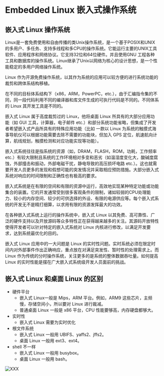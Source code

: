 # Embedded Linux 嵌入式操作系统

## 嵌入式 Linux 操作系统

Linux是一套免费使用和自由传播的类Unix操作系统，是一个基于POSIX和UNIX的多用户、多任务、支持多线程和多CPU的操作系统。它能运行主要的UNIX工具软件、应用程序和网络协议。它支持32位和64位硬件。并且使用GNU 工程各种工具和数据库的操作系统。Linux继承了Unix以网络为核心的设计思想，是一个性能稳定的多用户网络操作系统。

Linux 作为开源免费操作系统，以其作为系统的应用可以较方便的进行系统功能的裁剪和跨体系结构移植。

在不同的目标体系结构下（x86，ARM，PowerPC，etc.），由于汇编指令集的不同，同一段代码利用不同的编译器和库文件生成的可执行代码是不同的。不同体系的 Linux 其开发工具是不同的。

嵌入式 Linux 属于高度裁剪过的 Linux，他将桌面 Linux 所具有的大部分应用功能（如 GUI 工具，计算器，电子邮件 etc.）和部分系统功能省略，但集成了开发者希望嵌入式产品所具有的特殊应用功能（比如 一款以 Linux 为系统的触摸式海事导航仪可以根据功能需要去除不需要的功能块，但加入 GPS 定位，航速航向计算，航线规划，触摸检测和对应功能实现等功能）。

嵌入式系统往往是指系统的资源（如，DRAM，FLASH，ROM，功耗，工作频率 etc.）有较大限制且系统的工作环境相对多变和恶劣（如温湿度变化大，酸碱度腐蚀，外部撞击和振动，外部电磁干扰，静电导致的高压损坏电路 etc.）。这也就需要开发人员更多的发现和假想可能的突发情况并采取相应预防措施。大部分嵌入式系统对响应的时间限制和正确性也有极高的要求。

嵌入式系统是在有限的空间和有限的资源中运行，高效地实现某种特定功能或功能集合的装置。它的开发通常受到很多客观条件的限制，诸如较弱的CPU处理能力、较小的内存空间、较少的可供选择的外设、有限的电源供应等。每个嵌入式系统的开发无不是精打细算，以求用有限的资源发挥最大的功效。

在各种嵌入式系统上运行的操作系统中，嵌入式 Linux 以其免费、高可靠性、广泛的硬件支持以及开放源码等众多特性正在获得越来越多的关注。其源码开放特性使得开发者可以针对特定的嵌入式系统对 Linux 内核进行修改，以满足开发要求，达到系统最优化的目的。

嵌入式 Linux 应用中的一大问题是 Linux 的实时性问题。实时系统必须在限定时间内对外部事件作出正确响应，重点放在对满足突发性、暂时性的处理需求上。而 Linux 作为传统的分时操作系统，关注更多的是系统的整体数据吞吐量。如何提高 Linux 的实时性能是摆在广大嵌入式系统级开发人员面前的挑战。

## 嵌入式 Linux 和桌面 Linux 的区别



- 硬件平台
  - 嵌入式 Linux一般是 Mips，ARM 平台。例如，ARM9 这些芯片，主频慢，存储空间小，所以要对 Linux 进行裁减。
  - 普通桌面 Linux 一般是 x86 平台，CPU 性能要够高，内存硬盘都够大。
- 实时性
  - 嵌入式 Linux 需要为实时优化
- 根文件系统
  - 嵌入式 Linux 一般用 UBIFS、yaffs2、jffs2。
  - 桌面 Linux 一般用 ext3、ext4。
- shell 不一样
  - 嵌入式 Linux 一般用 busybox。
  - 桌面 Linux 一般用 bash。





![XXX](figures/XXX.jpg)



